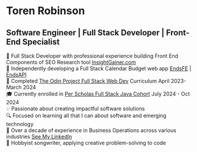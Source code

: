 # Toren Robinson

## Software Engineer | Full Stack Developer | Front-End Specialist  

💼 Full Stack Developer with professional experience building Front End Components of SEO Research tool [InsightGainer.com](insightgainer.com)   
🌟 Independently developing a Full Stack Calendar Budget web app [EndsFE](https://github.com/torenrob/endsFE) | [EndsAPI](https://github.com/torenrob/endsapi)    
🚀 Completed [The Odin Project Full Stack Web Dev](https://www.theodinproject.com/) Curriculum April 2023-March 2024   
🎓 Currently enrolled in [Per Scholas Full Stack Java Cohort](https://perscholas.org/courses/full-stack-java-development/national/) July 2024 - Oct 2024    
💡 Passionate about creating impactful software solutions   
🔍 Focused on learning all that I can about software and emerging technology   
💼 Over a decade of experience in Business Operations across various industries [See My LinkedIn](https://www.linkedin.com/in/torenrobinson/)     
🎵 Hobbyist songwriter, applying creative problem-solving to code


